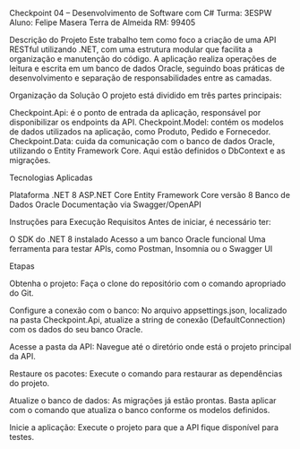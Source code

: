 Checkpoint 04 – Desenvolvimento de Software com C#
Turma: 3ESPW
Aluno: Felipe Masera Terra de Almeida
RM: 99405

Descrição do Projeto
Este trabalho tem como foco a criação de uma API RESTful utilizando .NET, com uma estrutura modular que facilita a organização e manutenção do código. A aplicação realiza operações de leitura e escrita em um banco de dados Oracle, seguindo boas práticas de desenvolvimento e separação de responsabilidades entre as camadas.

Organização da Solução
O projeto está dividido em três partes principais:

Checkpoint.Api: é o ponto de entrada da aplicação, responsável por disponibilizar os endpoints da API.
Checkpoint.Model: contém os modelos de dados utilizados na aplicação, como Produto, Pedido e Fornecedor.
Checkpoint.Data: cuida da comunicação com o banco de dados Oracle, utilizando o Entity Framework Core. Aqui estão definidos o DbContext e as migrações.


Tecnologias Aplicadas

Plataforma .NET 8
ASP.NET Core
Entity Framework Core versão 8
Banco de Dados Oracle
Documentação via Swagger/OpenAPI


Instruções para Execução
Requisitos
Antes de iniciar, é necessário ter:

O SDK do .NET 8 instalado
Acesso a um banco Oracle funcional
Uma ferramenta para testar APIs, como Postman, Insomnia ou o Swagger UI

Etapas


Obtenha o projeto:
Faça o clone do repositório com o comando apropriado do Git.


Configure a conexão com o banco:
No arquivo appsettings.json, localizado na pasta Checkpoint.Api, atualize a string de conexão (DefaultConnection) com os dados do seu banco Oracle.


Acesse a pasta da API:
Navegue até o diretório onde está o projeto principal da API.


Restaure os pacotes:
Execute o comando para restaurar as dependências do projeto.


Atualize o banco de dados:
As migrações já estão prontas. Basta aplicar com o comando que atualiza o banco conforme os modelos definidos.


Inicie a aplicação:
Execute o projeto para que a API fique disponível para testes.